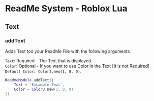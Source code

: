 # ReadMe System - Roblox Lua


## Text


### addText

Adds Text too your ReadMe File with the following arguments.


`Text`: Required - The Text that is displayed. \
`Color`: Optional - If you want to use Color in the Text [It is not Required] `Default Color: Color3.new(1, 0, 0)`.


```lua
ReadmeModule.addText({
    Text = 'Exsample Text',
    Color = Color3.new(1, 0, 0)
})
```
